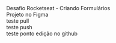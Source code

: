 <div>Desafio Rocketseat - Criando Formulários</div>
<div>Projeto no Figma</div>
<div>teste pull</div>
<div>teste push </div>
<div>teste ponto edição no github </div>

